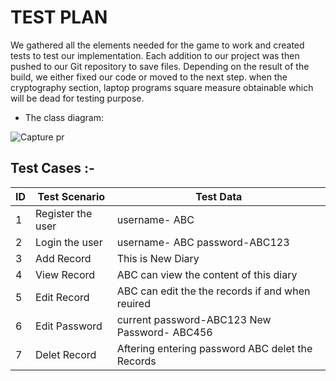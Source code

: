 # TEST PLAN

We gathered all the elements needed for the game to work and created tests to test our implementation. Each addition to our project was then pushed to our Git repository to save files. Depending on the result of the build, we either fixed our code or moved to the next step. when the cryptography section, laptop programs square measure obtainable which will be dead for testing purpose.



* The class diagram:




![Capture pr](https://user-images.githubusercontent.com/94240954/143029638-87a7a005-c8a4-4e15-9937-a1493b1f76c2.JPG)




## Test Cases :-

| ID             | 	Test Scenario          |   Test Data                                                  |
| ----------------- | ------------------------------------------------------------------ |--------------------------- | 
| 1 | Register the user    |  username- ABC   |   password-ABC123                   |
| 2 | Login the user       |        username- ABC   password-ABC123                         |
| 3 | Add Record |     This is New Diary                                             |
| 4 | View Record     |     ABC can view the content of this diary                                            |
| 5 | Edit Record            |  ABC can edit the the records if and when reuired                                                |
| 6 | Edit Password             |    current password-ABC123    New Password- ABC456                                                   |
| 7 | Delet Record             |    Aftering entering password ABC delet the Records                                                |

